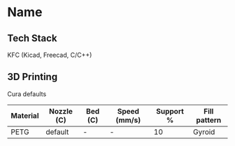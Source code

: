 # Name

## Tech Stack 

KFC (Kicad, Freecad, C/C++)


## 3D Printing 

Cura defaults

| Material      | Nozzle (C) | Bed (C) | Speed (mm/s) | Support % | Fill pattern | 
| ----------- | ----------- | -- | --| --| --|
| PETG   | default | -| -| 10 | Gyroid | 



